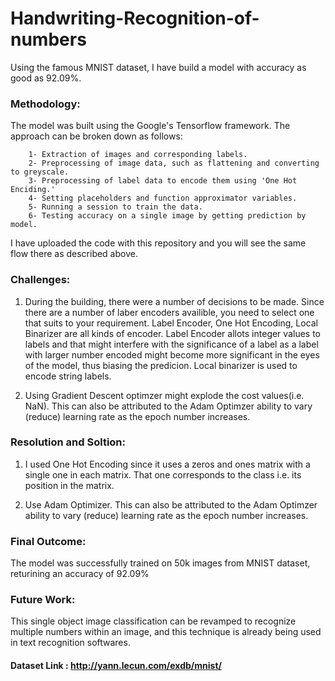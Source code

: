 # Handwriting-Recognition-of-numbers
Using the famous MNIST dataset, I have build a model with accuracy as good as 92.09%.

### Methodology:
The model was built using the Google's Tensorflow framework. The approach can be broken down as follows:
        
        1- Extraction of images and corresponding labels.
        2- Preprocessing of image data, such as flattening and converting to greyscale.
        3- Preprocessing of label data to encode them using 'One Hot Enciding.'
        4- Setting placeholders and function approximator variables.
        5- Running a session to train the data.
        6- Testing accuracy on a single image by getting prediction by model.
        
I have uploaded the code with this repository and you will see the same flow there as described above.

### Challenges:

1) During the building, there were a number of decisions to be made.  Since there are a number of laber encoders availible, you need to select one that suits to your requirement. Label Encoder, One Hot Encoding, Local Binarizer are all kinds of encoder. 
Label Encoder allots integer values to labels and that might interfere with the significance of a label as a label with larger number encoded might become more significant in the eyes of the model, thus biasing the predicion. Local binarizer is used to encode string labels.

2) Using Gradient Descent optimzer might explode the cost values(i.e. NaN). This can also be attributed to the Adam Optimzer ability to vary (reduce) learning rate as the epoch number increases.


### Resolution and Soltion:
1) I used One Hot Encoding since it uses a zeros and ones matrix with a single one in each matrix. That one corresponds to the class i.e. its position in the matrix.

2) Use Adam Optimizer. This can also be attributed to the Adam Optimzer ability to vary (reduce) learning rate as the epoch number increases.

### Final Outcome:
The model was successfully trained on 50k images from MNIST dataset, returining an accuracy of 92.09%

### Future Work:
This single object image classification can be revamped to recognize multiple numbers within an image, and this technique is already being used in text recognition softwares.

#### Dataset Link : http://yann.lecun.com/exdb/mnist/


